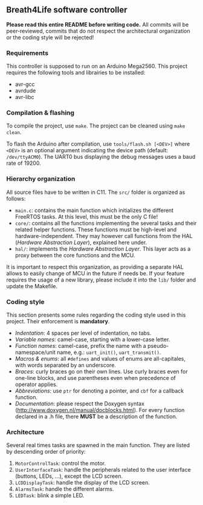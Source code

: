 ## Breath4Life software controller ##

**Please read this entire README before writing code.** All commits will be peer-reviewed, commits that do not respect the architectural organization or the coding style will be rejected!

### Requirements

This controller is supposed to run on an Arduino Mega2560.
This project requires the following tools and librairies to be installed:
- avr-gcc
- avrdude
- avr-libc

### Compilation & flashing
To compile the project, use `make`. The project can be cleaned using `make clean`.

To flash the Arduino after compilation, use `tools/flash.sh [<DEV>]` where `<DEV>` is an optional argument indicating the device path (default: `/dev/ttyACM0`). The UART0 bus displaying the debug messages uses a baud rate of 19200.

### Hierarchy organization

All source files have to be written in C11. The `src/` folder is organized as follows:

* `main.c`: contains the main function which initializes the different FreeRTOS tasks. At this level, this must be the only C file!
* `core/`: contains all the functions implementing the several tasks and their related helper functions. These functions must be high-level and hardware-independent. They may however call functions from the HAL (*Hardware Abstraction Layer*), explained here under. 
* `hal/`: implements the *Hardware Abstraction Layer*. This layer acts as a proxy between the core functions and the MCU. 

It is important to respect this organization, as providing a separate HAL allows to easily change of MCU in the future if needs be. If your feature requires the usage of a new library, please include it into the `lib/` folder and update the Makefile.

### Coding style

This section presents some rules regarding the coding style used in this project. Their enforcement is **mandatory**.

* *Indentation*: 4 spaces per level of indentation, no tabs.
* *Variable names*: camel-case, starting with a lower-case letter.
* *Function names*: camel-case, prefix the name with a pseudo-namespace/unit name, e.g.: `uart_init()`, `uart_transmit()`.
* *Macros & enums*: all `#defines` and values of enums are all-capitales, with words separated by an underscore.
* *Braces*: curly braces go on their own lines. Use curly braces even for one-line blocks, and use parentheses even when precedence of operator applies.
* *Abbreviations*: use `ptr` for denoting a pointer, and `cbf` for a callback function.
* *Documentation*: please respect the Doxygen syntax (http://www.doxygen.nl/manual/docblocks.html). For every function declared in a .h file, there **MUST** be a description of the function.

### Architecture

Several real times tasks are spawned in the main function. They are listed by descending order of priority:

1. `MotorControlTask`: control the motor. 
1. `UserInterfaceTask`: handle the peripherals related to the user interface (buttons, LEDs, ...), except the LCD screen.
1. `LCDDisplayTask`: handle the display of the LCD screen.
1. `AlarmsTask`: handle the different alarms.
1. `LEDTask`: blink a simple LED.
